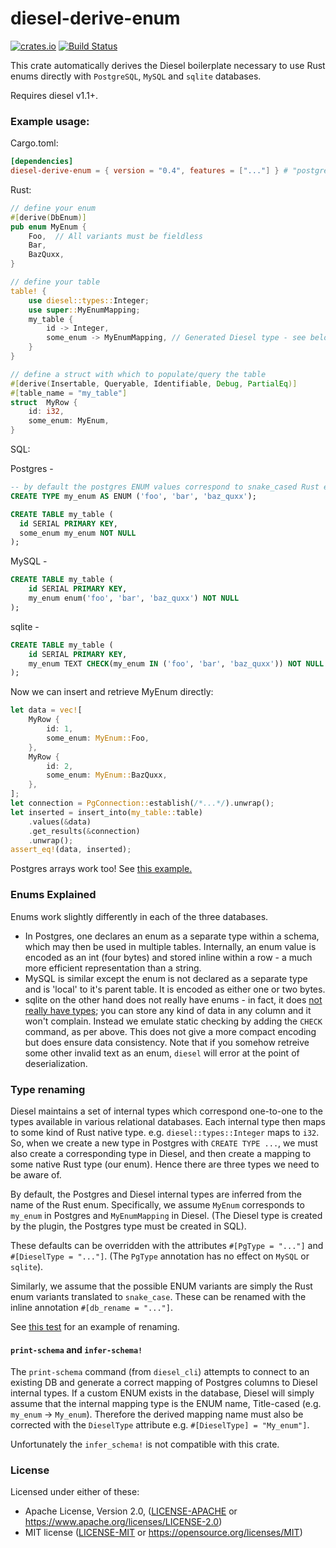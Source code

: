 # diesel-derive-enum
[![crates.io](https://img.shields.io/crates/v/diesel-derive-enum.svg)](https://crates.io/crates/diesel-derive-enum)
[![Build Status](https://travis-ci.org/adwhit/diesel-derive-enum.svg?branch=master)](https://travis-ci.org/adwhit/diesel-derive-enum)

This crate automatically derives the Diesel boilerplate necessary
to use Rust enums directly with `PostgreSQL`, `MySQL` and `sqlite` databases.

Requires diesel v1.1+.

### Example usage:

Cargo.toml:
```toml
[dependencies]
diesel-derive-enum = { version = "0.4", features = ["..."] } # "postgres", "mysql" or "sqlite"
```

Rust:
```rust
// define your enum
#[derive(DbEnum)]
pub enum MyEnum {
    Foo,  // All variants must be fieldless
    Bar,
    BazQuxx,
}

// define your table
table! {
    use diesel::types::Integer;
    use super::MyEnumMapping;
    my_table {
        id -> Integer,
        some_enum -> MyEnumMapping, // Generated Diesel type - see below for explanation
    }
}

// define a struct with which to populate/query the table
#[derive(Insertable, Queryable, Identifiable, Debug, PartialEq)]
#[table_name = "my_table"]
struct  MyRow {
    id: i32,
    some_enum: MyEnum,
}
```

SQL:

Postgres -
```sql
-- by default the postgres ENUM values correspond to snake_cased Rust enum variant names
CREATE TYPE my_enum AS ENUM ('foo', 'bar', 'baz_quxx');

CREATE TABLE my_table (
  id SERIAL PRIMARY KEY,
  some_enum my_enum NOT NULL
);
```
MySQL -
```sql
CREATE TABLE my_table (
    id SERIAL PRIMARY KEY,
    my_enum enum('foo', 'bar', 'baz_quxx') NOT NULL
);
```
sqlite -
```sql
CREATE TABLE my_table (
    id SERIAL PRIMARY KEY,
    my_enum TEXT CHECK(my_enum IN ('foo', 'bar', 'baz_quxx')) NOT NULL
);
```

Now we can insert and retrieve MyEnum directly:

```rust
let data = vec![
    MyRow {
        id: 1,
        some_enum: MyEnum::Foo,
    },
    MyRow {
        id: 2,
        some_enum: MyEnum::BazQuxx,
    },
];
let connection = PgConnection::establish(/*...*/).unwrap();
let inserted = insert_into(my_table::table)
    .values(&data)
    .get_results(&connection)
    .unwrap();
assert_eq!(data, inserted);
```

Postgres arrays work too! See [this example.](tests/src/pg_array.rs)

### Enums Explained

Enums work slightly differently in each of the three databases.
* In Postgres, one declares an enum as a separate type within a schema, which may then be used in multiple tables. Internally, an enum value is encoded as an int (four bytes) and stored inline within a row - a much more efficient representation than a string.
* MySQL is similar except the enum is not declared as a separate type and is 'local' to it's parent table. It is encoded as either one or two bytes.
* sqlite on the other hand does not really have enums - in fact, it does [not really have types](https://dba.stackexchange.com/questions/106364/text-string-stored-in-sqlite-integer-column); you can store any kind of data in any column and it won't complain. Instead we emulate static checking by adding the `CHECK` command, as per above. This does not give a more compact encoding but does ensure data consistency. Note that if you somehow retreive some other invalid text as an enum, `diesel` will error at the point of deserialization.

### Type renaming

Diesel maintains a set of internal types which correspond one-to-one to the types available in various relational databases. Each internal type then maps to some kind of Rust native type. e.g. `diesel::types::Integer` maps to `i32`. So, when we create a new type in Postgres with `CREATE TYPE ...`, we must also create a corresponding type in Diesel, and then create a mapping to some native Rust type (our enum). Hence there are three types we need to be aware of.

By default, the Postgres and Diesel internal types are inferred from the name of the Rust enum. Specifically, we assume `MyEnum` corresponds to `my_enum` in Postgres and `MyEnumMapping` in Diesel. (The Diesel type is created by the plugin, the Postgres type must be created in SQL).

These defaults can be overridden with the attributes `#[PgType = "..."]` and `#[DieselType = "..."]`. (The `PgType` annotation has no effect on `MySQL` or `sqlite`).

Similarly, we assume that the possible ENUM variants are simply the Rust enum variants translated to `snake_case`. These can be renamed with the inline annotation `#[db_rename = "..."]`.

See [this test](tests/src/rename.rs) for an example of renaming.

#### `print-schema` and `infer-schema!`

The `print-schema` command (from `diesel_cli`) attempts to connect to an existing DB and generate a correct mapping of Postgres columns to Diesel internal types. If a custom ENUM exists in the database, Diesel will simply assume that the internal mapping type is the ENUM name, Title-cased (e.g. `my_enum` -> `My_enum`). Therefore the derived mapping name must also be corrected with the `DieselType` attribute e.g. `#[DieselType] = "My_enum"]`.

Unfortunately the `infer_schema!` is not compatible with this crate.

### License

Licensed under either of these:

 * Apache License, Version 2.0, ([LICENSE-APACHE](LICENSE-APACHE) or
   https://www.apache.org/licenses/LICENSE-2.0)
 * MIT license ([LICENSE-MIT](LICENSE-MIT) or
   https://opensource.org/licenses/MIT)
